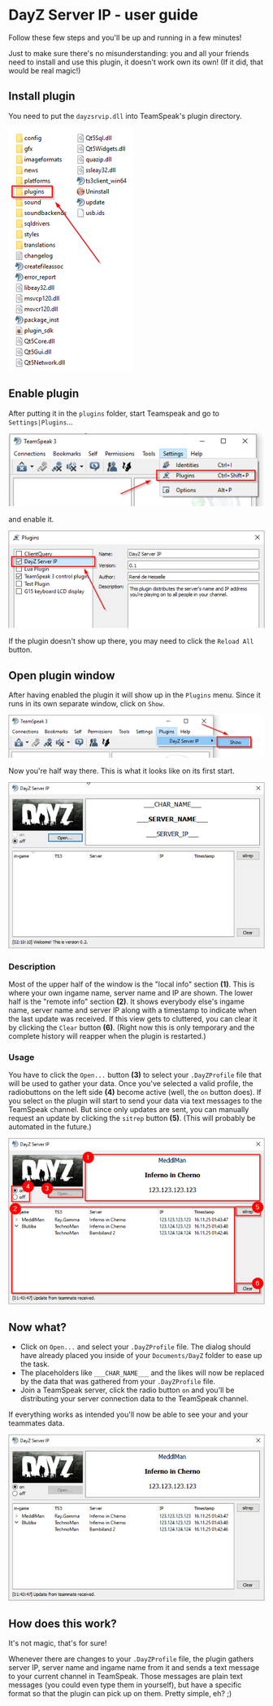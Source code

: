 # DayZ Server IP - user guide
Follow these few steps and you'll be up and running in a few minutes!

Just to make sure there's no misunderstanding: you and all your friends need to install and use this plugin, it doesn't work own its own!
(If it did, that would be real magic!)

## Install plugin
You need to put the `dayzsrvip.dll` into TeamSpeak's plugin directory.

![alt-text](/doc/png/explorer_ts3_folder.png)

## Enable plugin
After putting it in the `plugins` folder, start Teamspeak and go to `Settings|Plugins`...

![alt-text](/doc/png/ts3_settings_menu.png)

and enable it.

![alt-text](/doc/png/ts3_enable_plugin.png)

If the plugin doesn't show up there, you may need to click the `Reload All` button.

## Open plugin window
After having enabled the plugin it will show up in the `Plugins` menu. Since it runs in its own separate window, click on `Show`.

![alt-text](/doc/png/ts3_plugins_menu.png)

Now you're half way there. This is what it looks like on its first start.

![alt-text](/doc/png/main_window_init.png)

### Description
Most of the upper half of the window is the "local info" section __(1)__. This is where your own ingame name, server name and IP are shown. The lower half is the "remote info" section __(2)__. It shows everybody else's ingame name, server name and server IP along with a timestamp to indicate when the last update was received. If this view gets to cluttered, you can clear it by clicking the `Clear` button __(6)__. (Right now this is only temporary and the complete history will reapper when the plugin is restarted.)

### Usage
You have to click the `Open...` button __(3)__ to select your `.DayZProfile` file that will be used to gather your data. Once you've selected a valid profile, the radiobuttons on the left side __(4)__ become active (well, the `on` button does). If you select `on` the plugin will start to send your data via text messages to the TeamSpeak channel. But since only updates are sent, you can manually request an update by clicking the `sitrep` button __(5)__. (This will probably be automated in the future.)

![alt-text](/doc/png/main_window_annotated.png)

## Now what?
- Click on `Open...` and select your `.DayZProfile` file. The dialog should have already placed you inside of your `Documents/DayZ` folder to ease up the task.
- The placeholders like `___CHAR_NAME___` and the likes will now be replaced by the data that was gathered from your `.DayZProfile` file.
- Join a TeamSpeak server, click the radio button `on` and you'll be distributing your server connection data to the TeamSpeak channel.

If everything works as intended you'll now be able to see your and your teammates data.

![alt-text](/doc/png/main_window.png)

## How does this work?
It's not magic, that's for sure!

Whenever there are changes to your `.DayZProfile` file, the plugin gathers server IP, server name and ingame name from it and sends a text message to your current channel in TeamSpeak. Those messages are plain text messages (you could even type them in yourself), but have a specific format so that the plugin can pick up on them. Pretty simple, eh? ;)
